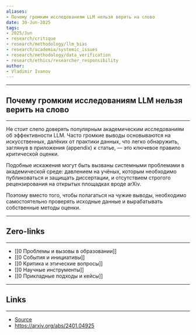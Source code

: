 ```yaml
---
aliases: 
- Почему громким исследованиям LLM нельзя верить на слово 
date: 30-Jun-2025
tags:
- 2025/Jun
- research/critique
- research/methodology/llm_bias
- research/academia/systemic_issues
- research/methodology/data_verification
- research/ethics/researcher_responsibility
author:
- Vladimir Ivanov
---
```

-----
##  Почему громким исследованиям LLM нельзя верить на слово 
-----
Не стоит слепо доверять популярным академическим исследованиям об эффективности LLM. Часто громкие выводы основываются на искусственных, далёких от практики данных, что легко обнаружить, заглянув в приложения (appendix) к статье, — это ключевое правило критической оценки.

Подобные искажения могут быть вызваны системными проблемами в академической среде: давлением на учёных, которым необходимо публиковаться и защищать диссертации, и отсутствием строгого рецензирования на открытых площадках вроде arXiv. 

Поэтому вместо того, чтобы полагаться на чужие выводы, необходимо самостоятельно проверять исходные данные и вырабатывать собственные методы оценки.

---
## Zero-links
---
- [[0 Проблемы и вызовы в образовании]]
- [[0 События и инициативы]]
- [[0 Критика и этические вопросы]]
- [[0 Научные инструменты]]
- [[0 Прикладные подходы и кейсы]]

---
## Links
---
- [Source](https://t.me/turboproject/1778)
- https://arxiv.org/abs/2401.04925